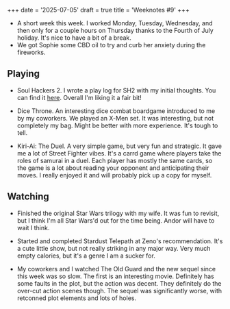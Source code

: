 +++
date = '2025-07-05'
draft = true
title = 'Weeknotes #9'
+++

* A short week this week. I worked Monday, Tuesday, Wednesday, and then only for a couple hours on Thursday thanks to the Fourth of July holiday. It's nice to have a bit of a break.
* We got Sophie some CBD oil to try and curb her anxiety during the fireworks.

## Playing

* Soul Hackers 2. I wrote a play log for SH2 with my initial thoughts. You can find it [here](https://tk-web.top/posts/2025-07-01-playlog-sh2-1/). Overall I'm liking it a fair bit!

* Dice Throne. An interesting dice combat boardgame introduced to me by my coworkers. We played an X-Men set. It was interesting, but not completely my bag. Might be better with more experience. It's tough to tell.

* Kiri-Ai: The Duel. A very simple game, but very fun and strategic. It gave me a lot of Street Fighter vibes. It's a carrd game where players take the roles of samurai in a duel. Each player has mostly the same cards, so the game is a lot about reading your opponent and anticipating their moves. I really enjoyed it and will probably pick up a copy for myself.

## Watching

* Finished the original Star Wars trilogy with my wife. It was fun to revisit, but I think I'm all Star Wars'd out for the time being. Andor will have to wait I think.

* Started and completed Stardust Telepath at Zeno's recommendation. It's a cute little show, but not really striking in any major way. Very much empty calories, but it's a genre I am a sucker for.

* My coworkers and I watched The Old Guard and the new sequel since this week was so slow. The first is an interesting movie. Definitely has some faults in the plot, but the action was decent. They definitely do the over-cut action scenes though. The sequel was significantly worse, with retconned plot elements and lots of holes. 
